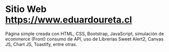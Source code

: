 # Sitio Web https://www.eduardoureta.cl

Página simple creada con HTML, CSS, Bootstrap, JavaScript, simulación de ecommerce (Front) consumo de API, uso de Librerias Sweet Alert2, Canvas JS, Chart JS, Toastify, entre otras.
